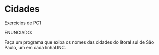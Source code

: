 # Cidades
Exercícios de PC1

ENUNCIADO:

Faça um programa que exiba os nomes das cidades do litoral sul de São Paulo, um em cada linhaUNC.
